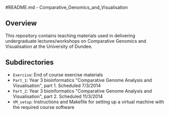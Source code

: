 #README.md - Comparative_Genomics_and_Visualisation

## Overview

This repository contains teaching materials used in delivering undergraduate lectures/workshops on Comparative Genomics and Visualisation at the University of Dundee.



## Subdirectories

* `Exercise`: End of course exercise materials
* `Part_1`: Year 3 bioinformatics "Comparative Genome Analysis and Visualisation", part 1. Scheduled 7/3/2014
* `Part_2`: Year 3 bioinformatics "Comparative Genome Analysis and Visualisation", part 2. Scheduled 11/3/2014
* `VM_setup`: Instructions and Makefile for setting up a virtual machine with the required course software
